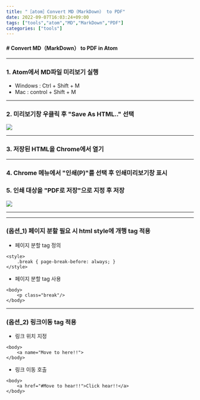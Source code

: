 ```yaml
---
title: "［atom］Convert MD（MarkDown） to PDF"
date: 2022-09-07T16:03:24+09:00
tags: ["tools","atom","MD","MarkDown","PDF"]
categories: ["tools"]
---
```

####  # Convert MD（MarkDown） to PDF in Atom
***
### 1. Atom에서 MD파일 미리보기 실행
- Windows : Ctrl + Shift + M
- Mac : control + Shift + M
***
### 2. 미리보기창 우클릭 후 "Save As HTML.." 선택
![](https://aggapple.github.io/images/20220907160324_01.png)
***
### 3. 저장된 HTML을 Chrome에서 열기
***
### 4. Chrome 메뉴에서 "인쇄(P)"를 선택 후 인쇄미리보기창 표시
### 5. 인쇄 대상을 "PDF로 저장"으로 지정 후 저장
![](https://aggapple.github.io/images/20220907160324_02.png)
***
***
### (옵션_1) 페이지 분할 필요 시 html style에 개행 tag 적용
- 페이지 분할 tag 정의
```
<style>
    .break { page-break-before: always; }
</style>
```
- 페이지 분할 tag 사용
```
<body>
    <p class="break"/>
</body>
```

***
### (옵션_2) 링크이동 tag 적용
- 링크 위치 지정
```
<body>
    <a name="Move to here!!">
</body>
```
- 링크 이동 호출
```
<body>
    <a href="#Move to hear!!">Click hear!!</a>
</body>
```
